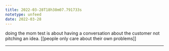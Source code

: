 ```yaml
---
title: 2022-03-28T18h38m07.791733s
notetype: unfeed
date: 2022-03-28
---
```

doing the mom test is about having a conversation about the customer not pitching an idea. [[people only care about their own problems]]

---

